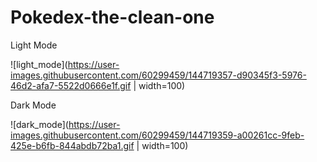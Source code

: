 # Pokedex-the-clean-one
Light Mode

![light_mode](https://user-images.githubusercontent.com/60299459/144719357-d90345f3-5976-46d2-afa7-5522d0666e1f.gif | width=100)

Dark Mode

![dark_mode](https://user-images.githubusercontent.com/60299459/144719359-a00261cc-9feb-425e-b6fb-844abdb72ba1.gif | width=100)
